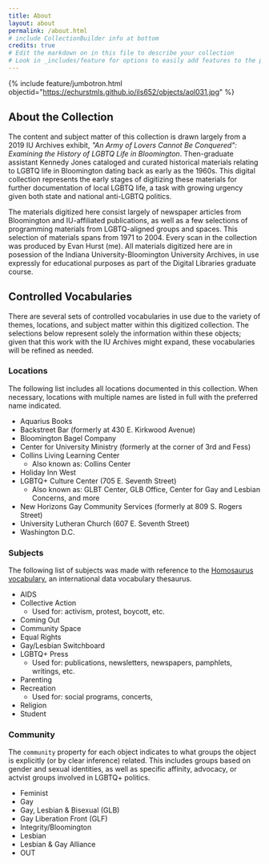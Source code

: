 ```yaml
---
title: About
layout: about
permalink: /about.html
# include CollectionBuilder info at bottom
credits: true
# Edit the markdown on in this file to describe your collection
# Look in _includes/feature for options to easily add features to the page
---
```


{% include feature/jumbotron.html objectid="https://echurstmls.github.io/ils652/objects/aol031.jpg" %}

## About the Collection

The content and subject matter of this collection is drawn largely from a 2019 IU Archives exhibit, *"An Army of Lovers Cannot Be Conquered": Examining the History of LGBTQ Life in Bloomington*. Then-graduate assistant Kennedy Jones cataloged and curated historical materials relating to LGBTQ life in Bloomington dating back as early as the 1960s. This digital collection represents the early stages of digitizing these materials for further documentation of local LGBTQ life, a task with growing urgency given both state and national anti-LGBTQ politics.

The materials digitized here consist largely of newspaper articles from Bloomington and IU-affiliated publications, as well as a few selections of programming materials from LGBTQ-aligned groups and spaces. This selection of materials spans from 1971 to 2004. Every scan in the collection was produced by Evan Hurst (me). All materials digitized here are in posession of the Indiana University-Bloomington University Archives, in use expressly for educational purposes as part of the Digital Libraries graduate course. 

## Controlled Vocabularies

There are several sets of controlled vocabularies in use due to the variety of themes, locations, and subject matter within this digitized collection. The selections below represent solely the information within these objects; given that this work with the IU Archives might expand, these vocabularies will be refined as needed.

### Locations
The following list includes all locations documented in this collection. When necessary, locations with multiple names are listed in full with the preferred name indicated.

- Aquarius Books
- Backstreet Bar (formerly at 430 E. Kirkwood Avenue)
- Bloomington Bagel Company
- Center for University Ministry (formerly at the corner of 3rd and Fess)
- Collins Living Learning Center
    - Also known as: Collins Center
- Holiday Inn West
- LGBTQ+ Culture Center (705 E. Seventh Street)
    - Also known as: GLBT Center, GLB Office, Center for Gay and Lesbian Concerns, and more
- New Horizons Gay Community Services (formerly at 809 S. Rogers Street)
- University Lutheran Church (607 E. Seventh Street)
- Washington D.C.

### Subjects
The following list of subjects was made with reference to the [Homosaurus vocabulary](https://homosaurus.org/v3), an international data vocabulary thesaurus. 

- AIDS
- Collective Action
    - Used for: activism, protest, boycott, etc.
- Coming Out
- Community Space
- Equal Rights
- Gay/Lesbian Switchboard
- LGBTQ+ Press
    - Used for: publications, newsletters, newspapers, pamphlets, writings, etc.
- Parenting
- Recreation
    - Used for: social programs, concerts, 
- Religion
- Student

### Community
The `community` property for each object indicates to what groups the object is explicitly (or by clear inference) related. This includes groups based on gender and sexual identities, as well as specific affinity, advocacy, or actvist groups involved in LGBTQ+ politics.

- Feminist
- Gay
- Gay, Lesbian & Bisexual (GLB)
- Gay Liberation Front (GLF)
- Integrity/Bloomington
- Lesbian
- Lesbian & Gay Alliance
- OUT




